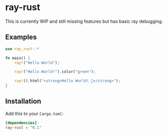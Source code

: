 # ray-rust

This is currently WIP and still missing features but has basic ray debugging.

## Examples

```rust
use ray_rust::*

fn main() {
    ray!("Hello World");

    ray!("Hello World!").color("green");

    ray!().html("<strong>Hello World! 🦀</strong>");
}
```

## Installation

Add this to your `Cargo.toml`:

```toml
[dependencies]
ray-rust = "0.1"
```
